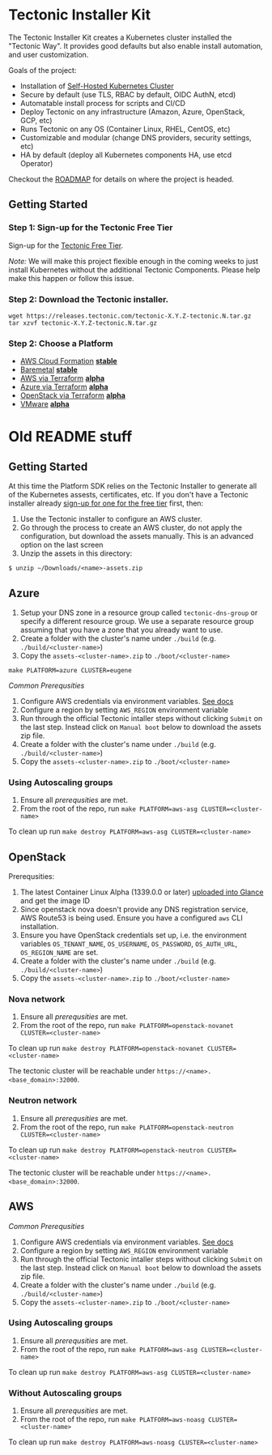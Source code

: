 # Tectonic Installer Kit

The Tectonic Installer Kit creates a Kubernetes cluster installed the "Tectonic Way". It provides good defaults but also enable install automation, and user customization.

Goals of the project:

- Installation of [Self-Hosted Kubernetes Cluster](https://github.com/kubernetes/community/blob/master/contributors/design-proposals/self-hosted-kubernetes.md)
- Secure by default (use TLS, RBAC by default, OIDC AuthN, etcd)
- Automatable install process for scripts and CI/CD
- Deploy Tectonic on any infrastructure (Amazon, Azure, OpenStack, GCP, etc)
- Runs Tectonic on any OS (Container Linux, RHEL, CentOS, etc)
- Customizable and modular (change DNS providers, security settings, etc)
- HA by default (deploy all Kubernetes components HA, use etcd Operator)

Checkout the [ROADMAP](ROADMAP.md) for details on where the project is headed.

## Getting Started

### Step 1: Sign-up for the Tectonic Free Tier

Sign-up for the [Tectonic Free Tier](https://coreos.com/tectonic).

*Note:* We will make this project flexible enough in the coming weeks to just install Kubernetes without the additional Tectonic Components. Please help make this happen or follow this issue.

### Step 2: Download the Tectonic installer.

```
wget https://releases.tectonic.com/tectonic-X.Y.Z-tectonic.N.tar.gz
tar xzvf tectonic-X.Y.Z-tectonic.N.tar.gz
```

### Step 2: Choose a Platform

- [AWS Cloud Formation](https://coreos.com/tectonic/docs/latest/install/aws/) [**stable**][platform-lifecycle]
- [Baremetal](https://coreos.com/tectonic/docs/latest/install/bare-metal/) [**stable**][platform-lifecycle]
- [AWS via Terraform](aws/README.md) [**alpha**][platform-lifecycle]
- [Azure via Terraform](azure/README.md) [**alpha**][platform-lifecycle]
- [OpenStack via Terraform](openstack/README.md) [**alpha**][platform-lifecycle]
- [VMware](vmware/README.md) [**alpha**][platform-lifecycle]

# Old README stuff

## Getting Started

At this time the Platform SDK relies on the Tectonic Installer to generate all of the Kubernetes assests, certificates, etc. If you don't have a Tectonic installer already [sign-up for one for the free tier](https://coreos.com/tectonic) first, then:

1. Use the Tectonic installer to configure an AWS cluster.
2. Go through the process to create an AWS cluster, do not apply the configuration, but download the assets manually. This is an advanced option on the last screen
3. Unzip the assets in this directory:

```
$ unzip ~/Downloads/<name>-assets.zip
```

## Azure

1. Setup your DNS zone in a resource group called `tectonic-dns-group` or specify a different resource group. We use a separate resource group assuming that you have a zone that you already want to use.
1. Create a folder with the cluster's name under `./build` (e.g. `./build/<cluster-name>`)
1. Copy the `assets-<cluster-name>.zip` to `./boot/<cluster-name>`

```
make PLATFORM=azure CLUSTER=eugene
```

*Common Prerequsities*

1. Configure AWS credentials via environment variables.
[See docs](http://docs.aws.amazon.com/cli/latest/userguide/cli-chap-getting-started.html#cli-environment)
1. Configure a region by setting `AWS_REGION` environment variable
1. Run through the official Tectonic intaller steps without clicking `Submit` on the last step. 
Instead click on `Manual boot` below to download the assets zip file.
1. Create a folder with the cluster's name under `./build` (e.g. `./build/<cluster-name>`)
1. Copy the `assets-<cluster-name>.zip` to `./boot/<cluster-name>`

### Using Autoscaling groups

1. Ensure all *prerequsities* are met.
1. From the root of the repo, run `make PLATFORM=aws-asg CLUSTER=<cluster-name>`

To clean up run `make destroy PLATFORM=aws-asg CLUSTER=<cluster-name>`


## OpenStack

Prerequsities:

1. The latest Container Linux Alpha (1339.0.0 or later) [uploaded into Glance](https://coreos.com/os/docs/latest/booting-on-openstack.html) and get the image ID
1. Since openstack nova doesn't provide any DNS registration service, AWS Route53 is being used.
Ensure you have a configured `aws` CLI installation.
1. Ensure you have OpenStack credentials set up, i.e. the environment variables `OS_TENANT_NAME`, `OS_USERNAME`, `OS_PASSWORD`, `OS_AUTH_URL`, `OS_REGION_NAME` are set.
1. Create a folder with the cluster's name under `./build` (e.g. `./build/<cluster-name>`)
1. Copy the `assets-<cluster-name>.zip` to `./boot/<cluster-name>`

### Nova network

1. Ensure all *prerequsities* are met.
1. From the root of the repo, run `make PLATFORM=openstack-novanet CLUSTER=<cluster-name>`

To clean up run `make destroy PLATFORM=openstack-novanet CLUSTER=<cluster-name>`

The tectonic cluster will be reachable under `https://<name>.<base_domain>:32000`.

### Neutron network

1. Ensure all *prerequsities* are met.
1. From the root of the repo, run `make PLATFORM=openstack-neutron CLUSTER=<cluster-name>`

To clean up run `make destroy PLATFORM=openstack-neutron CLUSTER=<cluster-name>`

The tectonic cluster will be reachable under `https://<name>.<base_domain>:32000`.

## AWS

*Common Prerequsities*

1. Configure AWS credentials via environment variables. 
[See docs](http://docs.aws.amazon.com/cli/latest/userguide/cli-chap-getting-started.html#cli-environment)
1. Configure a region by setting `AWS_REGION` environment variable
1. Run through the official Tectonic intaller steps without clicking `Submit` on the last step. 
Instead click on `Manual boot` below to download the assets zip file.
1. Create a folder with the cluster's name under `./build` (e.g. `./build/<cluster-name>`)
1. Copy the `assets-<cluster-name>.zip` to `./boot/<cluster-name>`

### Using Autoscaling groups

1. Ensure all *prerequsities* are met.
1. From the root of the repo, run `make PLATFORM=aws-asg CLUSTER=<cluster-name>`

To clean up run `make destroy PLATFORM=aws-asg CLUSTER=<cluster-name>`

### Without Autoscaling groups

1. Ensure all *prerequsities* are met.
1. From the root of the repo, run `make PLATFORM=aws-noasg CLUSTER=<cluster-name>`

To clean up run `make destroy PLATFORM=aws-noasg CLUSTER=<cluster-name>`

[platform-lifecycle]: Documentation/platform-lifecycle.md

